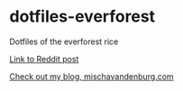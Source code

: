 # dotfiles-everforest
Dotfiles of the everforest rice

[Link to Reddit post](https://www.reddit.com/r/unixporn/comments/xypd33/awesomewm_first_rice_everforest_on_arch_linux/?utm_source=share&utm_medium=web2x&context=3)

[Check out my blog, mischavandenburg.com](https://mischavandenburg.com)
